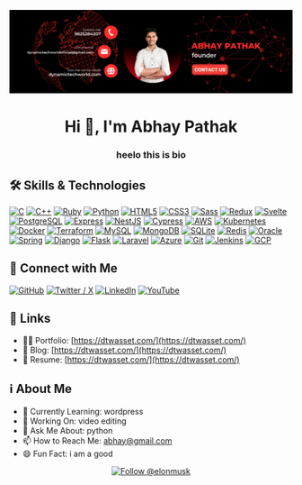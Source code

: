 ![Profile Banner](https://raw.githubusercontent.com/Dynamic-Tech-World/Dynamic-Tech-World/refs/heads/main/Github%20banner%20.png)

<h1 align="center">Hi 👋, I'm Abhay Pathak</h1>

<h3 align="center">heelo this is bio</h3>

## 🛠️ Skills & Technologies

<p align="left">
<a href="#" target="_blank" rel="noreferrer"><img src="https://cdn.jsdelivr.net/gh/devicons/devicon@latest/icons/c/c-original.svg" alt="C" width="36" height="36"/></a>
<a href="#" target="_blank" rel="noreferrer"><img src="https://cdn.jsdelivr.net/gh/devicons/devicon@latest/icons/cplusplus/cplusplus-original.svg" alt="C++" width="36" height="36"/></a>
<a href="#" target="_blank" rel="noreferrer"><img src="https://cdn.jsdelivr.net/gh/devicons/devicon@latest/icons/ruby/ruby-original.svg" alt="Ruby" width="36" height="36"/></a>
<a href="#" target="_blank" rel="noreferrer"><img src="https://cdn.jsdelivr.net/gh/devicons/devicon@latest/icons/python/python-original.svg" alt="Python" width="36" height="36"/></a>
<a href="#" target="_blank" rel="noreferrer"><img src="https://cdn.jsdelivr.net/gh/devicons/devicon@latest/icons/html5/html5-original.svg" alt="HTML5" width="36" height="36"/></a>
<a href="#" target="_blank" rel="noreferrer"><img src="https://cdn.jsdelivr.net/gh/devicons/devicon@latest/icons/css3/css3-original.svg" alt="CSS3" width="36" height="36"/></a>
<a href="#" target="_blank" rel="noreferrer"><img src="https://cdn.jsdelivr.net/gh/devicons/devicon@latest/icons/sass/sass-original.svg" alt="Sass" width="36" height="36"/></a>
<a href="#" target="_blank" rel="noreferrer"><img src="https://cdn.jsdelivr.net/gh/devicons/devicon@latest/icons/redux/redux-original.svg" alt="Redux" width="36" height="36"/></a>
<a href="#" target="_blank" rel="noreferrer"><img src="https://cdn.jsdelivr.net/gh/devicons/devicon@latest/icons/svelte/svelte-original.svg" alt="Svelte" width="36" height="36"/></a>
<a href="#" target="_blank" rel="noreferrer"><img src="https://cdn.jsdelivr.net/gh/devicons/devicon@latest/icons/postgresql/postgresql-original.svg" alt="PostgreSQL" width="36" height="36"/></a>
<a href="#" target="_blank" rel="noreferrer"><img src="https://cdn.jsdelivr.net/gh/devicons/devicon@latest/icons/express/express-original-wordmark.svg" alt="Express" width="36" height="36"/></a>
<a href="#" target="_blank" rel="noreferrer"><img src="https://cdn.jsdelivr.net/gh/devicons/devicon@latest/icons/nestjs/nestjs-original.svg" alt="NestJS" width="36" height="36"/></a>
<a href="#" target="_blank" rel="noreferrer"><img src="https://cdn.jsdelivr.net/npm/simple-icons@v11/icons/cypress.svg" alt="Cypress" width="36" height="36"/></a>
<a href="#" target="_blank" rel="noreferrer"><img src="https://cdn.jsdelivr.net/gh/devicons/devicon@latest/icons/amazonwebservices/amazonwebservices-original-wordmark.svg" alt="AWS" width="36" height="36"/></a>
<a href="#" target="_blank" rel="noreferrer"><img src="https://cdn.jsdelivr.net/gh/devicons/devicon@latest/icons/kubernetes/kubernetes-original.svg" alt="Kubernetes" width="36" height="36"/></a>
<a href="#" target="_blank" rel="noreferrer"><img src="https://cdn.jsdelivr.net/gh/devicons/devicon@latest/icons/docker/docker-original.svg" alt="Docker" width="36" height="36"/></a>
<a href="#" target="_blank" rel="noreferrer"><img src="https://cdn.jsdelivr.net/gh/devicons/devicon@latest/icons/terraform/terraform-original.svg" alt="Terraform" width="36" height="36"/></a>
<a href="#" target="_blank" rel="noreferrer"><img src="https://cdn.jsdelivr.net/gh/devicons/devicon@latest/icons/mysql/mysql-original-wordmark.svg" alt="MySQL" width="36" height="36"/></a>
<a href="#" target="_blank" rel="noreferrer"><img src="https://cdn.jsdelivr.net/gh/devicons/devicon@latest/icons/mongodb/mongodb-original.svg" alt="MongoDB" width="36" height="36"/></a>
<a href="#" target="_blank" rel="noreferrer"><img src="https://cdn.jsdelivr.net/gh/devicons/devicon@latest/icons/sqlite/sqlite-original.svg" alt="SQLite" width="36" height="36"/></a>
<a href="#" target="_blank" rel="noreferrer"><img src="https://cdn.jsdelivr.net/gh/devicons/devicon@latest/icons/redis/redis-original.svg" alt="Redis" width="36" height="36"/></a>
<a href="#" target="_blank" rel="noreferrer"><img src="https://cdn.jsdelivr.net/gh/devicons/devicon@latest/icons/oracle/oracle-original.svg" alt="Oracle" width="36" height="36"/></a>
<a href="#" target="_blank" rel="noreferrer"><img src="https://cdn.jsdelivr.net/gh/devicons/devicon@latest/icons/spring/spring-original.svg" alt="Spring" width="36" height="36"/></a>
<a href="#" target="_blank" rel="noreferrer"><img src="https://cdn.jsdelivr.net/gh/devicons/devicon@latest/icons/django/django-plain.svg" alt="Django" width="36" height="36"/></a>
<a href="#" target="_blank" rel="noreferrer"><img src="https://cdn.jsdelivr.net/gh/devicons/devicon@latest/icons/flask/flask-original.svg" alt="Flask" width="36" height="36"/></a>
<a href="#" target="_blank" rel="noreferrer"><img src="https://cdn.jsdelivr.net/gh/devicons/devicon@latest/icons/laravel/laravel-original.svg" alt="Laravel" width="36" height="36"/></a>
<a href="#" target="_blank" rel="noreferrer"><img src="https://cdn.jsdelivr.net/gh/devicons/devicon@latest/icons/azure/azure-original.svg" alt="Azure" width="36" height="36"/></a>
<a href="#" target="_blank" rel="noreferrer"><img src="https://cdn.jsdelivr.net/gh/devicons/devicon@latest/icons/git/git-original.svg" alt="Git" width="36" height="36"/></a>
<a href="#" target="_blank" rel="noreferrer"><img src="https://cdn.jsdelivr.net/gh/devicons/devicon@latest/icons/jenkins/jenkins-original.svg" alt="Jenkins" width="36" height="36"/></a>
<a href="#" target="_blank" rel="noreferrer"><img src="https://cdn.jsdelivr.net/gh/devicons/devicon@latest/icons/googlecloud/googlecloud-original.svg" alt="GCP" width="36" height="36"/></a>
</p>

## 🤝 Connect with Me

<p align="left">
<a href="https://github.com/SakshiPathak-creator" target="_blank" rel="noreferrer"><img src="https://img.shields.io/badge/GitHub-181717?style=for-the-badge&logo=github&logoColor=white" alt="GitHub"/></a>
<a href="https://twitter.com/elonmusk" target="_blank" rel="noreferrer"><img src="https://img.shields.io/badge/Twitter%20/%20X-1DA1F2?style=for-the-badge&logo=x&logoColor=white" alt="Twitter / X"/></a>
<a href="https://linkedin.com/in/Abhay Pathak" target="_blank" rel="noreferrer"><img src="https://img.shields.io/badge/LinkedIn-0A66C2?style=for-the-badge&logo=linkedin&logoColor=white" alt="LinkedIn"/></a>
<a href="https://www.youtube.com/c/dynamictechworld" target="_blank" rel="noreferrer"><img src="https://img.shields.io/badge/YouTube-FF0000?style=for-the-badge&logo=youtube&logoColor=white" alt="YouTube"/></a>
</p>

## 🔗 Links

- 👨‍💻 Portfolio: [https://dtwasset.com/](https://dtwasset.com/)
- 📝 Blog: [https://dtwasset.com/](https://dtwasset.com/)
- 📄 Resume: [https://dtwasset.com/](https://dtwasset.com/)

## ℹ️ About Me

- 🌱 Currently Learning: wordpress
- 🔭 Working On: video editing
- 🤔 Ask Me About: python
- 📫 How to Reach Me: [abhay@gmail.com](mailto:abhay@gmail.com)
- 😄 Fun Fact: i am a good

<p align="center"><a href="https://twitter.com/intent/follow?screen_name=elonmusk" target="_blank"><img src="https://img.shields.io/twitter/follow/elonmusk?style=social&logo=x&logoColor=white" alt="Follow @elonmusk"></a>
</p>
